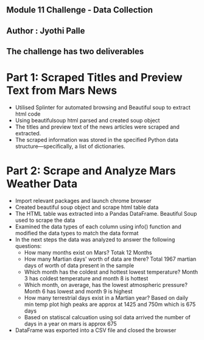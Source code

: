 ## Module 11 Challenge - Data Collection
## Author : Jyothi Palle

## The challenge has two deliverables 

# Part 1: Scraped Titles and Preview Text from Mars News

* Utilised Splinter for automated browsing and Beautiful soup to extract html code
* Using beautifulsoup html parsed and created soup object
* The titles and preview text of the news articles were scraped and extracted.
* The scraped information was stored in the specified Python data structure—specifically, a list of dictionaries. 

# Part 2: Scrape and Analyze Mars Weather Data 

* Import relevant packages and launch chrome browser
* Created beautiful  soup object and scrape html table data 
* The HTML table was extracted into a Pandas DataFrame. Beautiful Soup used to scrape the data
* Examined the data types of each column using info() function and modified the data types to match the data format  
* In the next steps the data was analyzed to answer the following questions:
  * How many months exist on Mars? Totak 12 Months
  * How many Martian days' worth of data are there? Total 1967 martian days of worth of data present in the sample 
  * Which month has the coldest and hottest lowest temperature?  Month 3 has coldest temperature and month 8 is hottest
  * Which month, on average, has the lowest atmospheric pressure? Month 6 has lowest and month 9 is highest
  * How many terrestrial days exist in a Martian year? Based on daily min temp plot high peaks are approx at 1425 and 750m which is 675 days
  * Based on statiscal calcuation using sol data arrived the number of days in a year on mars is approx 675  
* DataFrame was exported into a CSV file and closed the browser